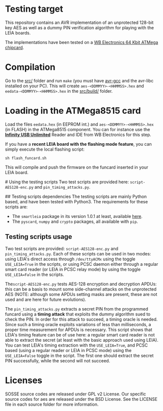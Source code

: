# Testing target

This repository contains an AVR implementation of an unprotected 128-bit key AES as well as a dummy PIN verification
algorithm for playing with the LEIA boards.

The implementations have been tested on a 
[WB Electronics 64 Kbit ATMega chipcard](http://www.infinityusb.com/default.asp?show=store&ProductGrp=8).

# Compilation

Go to the [src/](src/) folder and run ``make`` (you must have [avr-gcc](https://gcc.gnu.org/wiki/avr-gcc) and the avr-libc installed on your PC). This will create ``aes-<DDMMYY>-<HHMMSS>.hex`` and ``eedata-<DDMMYY>-<HHMMSS>.hex`` in the [src/build/](src/build/) folder. 


# Loading in the ATMega8515 card

Load the files ``eedata.hex`` (in EEPROM int.) and ``aes-<DDMMYY>-<HHMMSS>.hex`` (in FLASH) in the ATMega8515 component. You can for instance use the [**Infinity USB Unlimited**](http://www.infinityusb.com/default.asp?show=store&ProductID=11) Reader and IDE from WB Electronics for this step.

If you have a **recent LEIA board with the flashing mode feature**, you can simply execute the local flashing script:

```
sh flash_funcard.sh
```

This will compile and push the firmware on the funcard inserted in your LEIA board.

# Using the testing scripts
Two test scripts are provided here: `script-AES128-enc.py` and `pin_timing_attacks.py`.

## Testing scripts dependencies
The testing scripts are mainly Python based, and have been tested with Python3. The requirements for these scripts are:

  * The `smartleia` package in its version 1.0.1 at least, available [here](https://github.com/h2lab/smartleia).
  * The `pyscard`, `numpy` and `crypto` packages, all available with `pip`.

## Testing scripts usage
Two test scripts are provided: `script-AES128-enc.py` and `pin_timing_attacks.py`. Each of these scripts can be used in two modes: using LEIA's
direct access through `/dev/ttyACMx` using the toggle `USE_LEIA=True` in the scripts, or using PCSC daemon either through a regular smart card reader
(or LEIA in PCSC relay mode) by using the toggle `USE_LEIA=False` in the scripts.

The`script-AES128-enc.py` tests AES-128 encryption and decryption APDUs: this can be a basis to mount some side-channel attacks on the unprotected
AES (NOTE: although some APDUs setting masks are present, these are not used and are here for future evolutions).

The `pin_timing_attacks.py` extracts a secret PIN from the programmed funcard using a **timing attack** that exploits the dummy algorithm
sued to check the PIN. In order for this attack to succeed, a timing oracle is needed. Since such a timing oracle exploits variations
of less than milliseconds, a proper time measurement for APDUs is necessary. This script shows that LEIA's timing feature can be of
use here: a regular smart card reader is not able to extract the secret (at least with the basic approach used using LEIA). You
can test LEIA's timing extraction with the `USE_LEIA=True`, and PCSC based (using a regular reader or LEIA in PCSC mode) using the
`USE_LEIA=False` toggle in the script. The first one should extract the secret PIN successfully, while the second will not succeed.



# Licenses

SOSSE source codes are released under GPL v2 License. Our specific source codes for aes are released under the BSD License. See the LICENSE file in each source folder for more information. 


